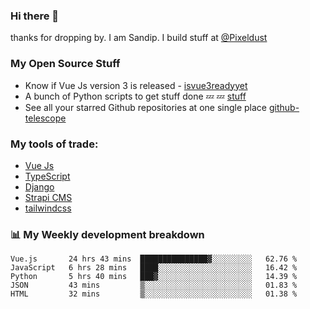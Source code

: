 ### Hi there 👋

thanks for dropping by.
I am Sandip. I build stuff at [@Pixeldust](github.com/pixeldust-in/)

###  **My Open Source Stuff**

 - Know if Vue Js version 3 is released -  [isvue3readyyet](https://github.com/sandiprb/isvue3readyyet)
 - A bunch of Python scripts to get stuff done 💤 💤 [stuff](https://github.com/sandiprb/stuff)
 - See all your starred Github repositories at one single place [github-telescope](https://github.com/sandiprb/github-telescope)



###  **My tools of trade:**
 - [Vue Js](https://github.com/vuejs/vue/)
 - [TypeScript](https://github.com/microsoft/TypeScript)
 - [Django](github.com/django/django)
 - [Strapi CMS](github.com/strapi/strapi)
 - [tailwindcss](https://github.com/tailwindlabs/tailwindcss)


###  📊 **My Weekly development breakdown**
<!--START_SECTION:waka-->
```text
Vue.js       24 hrs 43 mins  ███████████████▓░░░░░░░░░   62.76 % 
JavaScript   6 hrs 28 mins   ████░░░░░░░░░░░░░░░░░░░░░   16.42 % 
Python       5 hrs 40 mins   ███▓░░░░░░░░░░░░░░░░░░░░░   14.39 % 
JSON         43 mins         ▒░░░░░░░░░░░░░░░░░░░░░░░░   01.83 % 
HTML         32 mins         ▒░░░░░░░░░░░░░░░░░░░░░░░░   01.38 % 
```
<!--END_SECTION:waka-->
